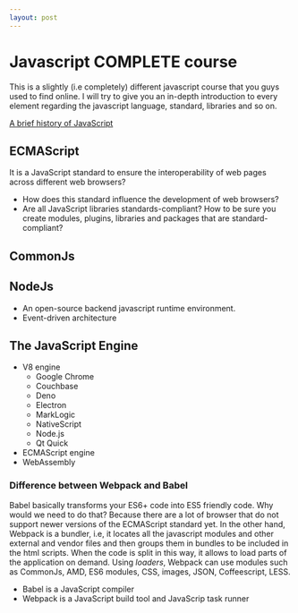 ```yaml
---
layout: post
---
```


# Javascript COMPLETE course

This is a slightly (i.e completely) different javascript course that you guys used to find online. I will try to give you an in-depth introduction to every element regarding the javascript language, standard, libraries and so on.

[A brief history of JavaScript](https://medium.com/@_benaston/lesson-1a-the-history-of-javascript-8c1ce3bffb17)

## ECMAScript
It is a JavaScript standard to ensure the interoperability of web pages across different web browsers? 

- How does this standard influence the development of web browsers?
- Are all JavaScript libraries standards-compliant? How to be sure you create modules, plugins, libraries and packages that are standard-compliant?

## CommonJs
## NodeJs
- An open-source backend javascript runtime environment.
- Event-driven architecture

## The JavaScript Engine
- V8 engine
   - Google Chrome
   - Couchbase
   - Deno
   - Electron
   - MarkLogic
   - NativeScript
   - Node.js
   - Qt Quick
- ECMAScript engine
- WebAssembly

### Difference between Webpack and Babel
Babel basically transforms your ES6+ code into ES5 friendly code. Why would we need to do that? Because there are a lot of browser that do not support newer versions of the ECMAScript standard yet. In the other hand, Webpack is a bundler, i.e, it locates all the javascript modules and other external and vendor files and then groups them in bundles to be included in the html scripts. When the code is split in this way, it allows to load parts of the application on demand. Using *loaders*, Webpack can use modules such as CommonJs, AMD, ES6 modules, CSS, images, JSON, Coffeescript, LESS.

- Babel is a JavaScript compiler
- Webpack is a JavaScript build tool and JavaScrip task runner